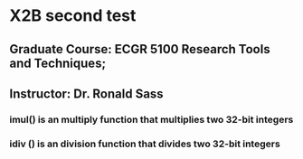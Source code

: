 # X2B second test
   
## Graduate Course: ECGR 5100 Research Tools and Techniques; 
## Instructor: Dr. Ronald Sass 

### imul() is an multiply function that multiplies two 32-bit integers

### idiv () is an division function that divides two 32-bit integers 

